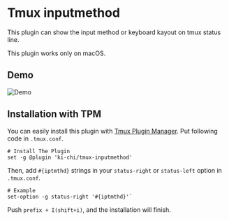 # Tmux inputmethod

This plugin can show the input method or keyboard kayout on tmux status line.  

This plugin works only on macOS.  

## Demo
![Demo](https://cloud.githubusercontent.com/assets/5780297/24564183/ff233cd4-168b-11e7-9c96-f6bfa3c1f9cc.gif)

## Installation with TPM

You can easily install this plugin with [Tmux Plugin Manager](https://github.com/tmux-plugins/tpm). Put following code in `.tmux.conf`.

```
# Install The Plugin
set -g @plugin 'ki-chi/tmux-inputmethod'
```

Then, add `#{iptmthd}` strings in your `status-right` or `status-left` option in `.tmux.conf`.

```
# Example
set-option -g status-right '#{iptmthd}'`
```

Push `prefix + I(shift+i)`, and the installation will finish.
